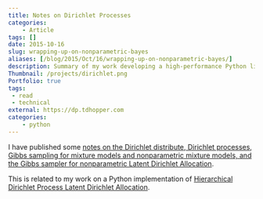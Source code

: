 ```yaml
---
title: Notes on Dirichlet Processes
categories:
    - Article
tags: []
date: 2015-10-16
slug: wrapping-up-on-nonparametric-bayes
aliases: [/blog/2015/Oct/16/wrapping-up-on-nonparametric-bayes/]
description: Summary of my work developing a high-performance Python library for inference of nonparametric Latent Dirichlet Allocation.
Thumbnail: /projects/dirichlet.png
Portfolio: true
tags:
 - read
 - technical
external: https://dp.tdhopper.com
categories:
    - python
---
```


I have published some [notes on the Dirichlet distribute, Dirichlet processes, Gibbs sampling for mixture models and nonparametric mixture models, and the Gibbs sampler for nonparametric Latent Dirichlet Allocation](https://dp.tdhopper.com).

This is related to my work on a Python implementation of [Hierarchical Dirichlet Process Latent Dirichlet Allocation](https://github.com/datamicroscopes/lda).
